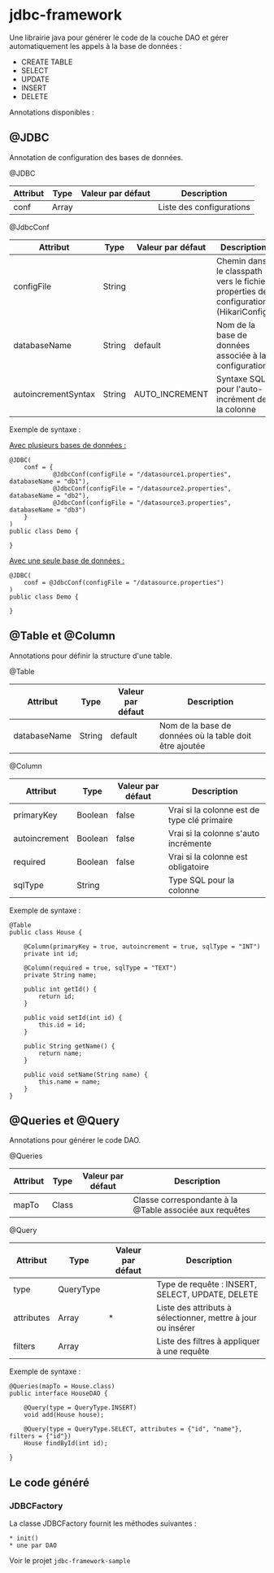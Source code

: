 # jdbc-framework

Une librairie java pour générer le code de la couche DAO et gérer automatiquement les appels à la base de données :

  * CREATE TABLE
  * SELECT
  * UPDATE
  * INSERT
  * DELETE

Annotations disponibles :

## @JDBC

Annotation de configuration des bases de données.

@JDBC

|Attribut    |Type           |Valeur par défaut|Description             |
|------------|---------------|-----------------|------------------------|
|conf        |Array<JdbcConf>|                 |Liste des configurations|

@JdbcConf

|Attribut           |Type  |Valeur par défaut|Description                                                                        |
|-------------------|------|-----------------|-----------------------------------------------------------------------------------|
|configFile         |String|                 |Chemin dans le classpath vers le fichier properties de configuration (HikariConfig)|
|databaseName       |String|default          |Nom de la base de données associée à la configuration                              |
|autoincrementSyntax|String|AUTO_INCREMENT   |Syntaxe SQL pour l'auto-incrément de la colonne                                    |

Exemple de syntaxe :

<u>Avec plusieurs bases de données :</u>

    @JDBC(
        conf = {
                @JdbcConf(configFile = "/datasource1.properties", databaseName = "db1"),
                @JdbcConf(configFile = "/datasource2.properties", databaseName = "db2"),
                @JdbcConf(configFile = "/datasource3.properties", databaseName = "db3")
        }
    )
    public class Demo {
        
    }

<u>Avec une seule base de données :</u>

    @JDBC(
        conf = @JdbcConf(configFile = "/datasource.properties")
    )
    public class Demo {
        
    }


## @Table et @Column

Annotations pour définir la structure d'une table.

@Table

|Attribut    |Type   |Valeur par défaut|Description                                                   |
|------------|-------|-----------------|--------------------------------------------------------------|
|databaseName|String |default          |Nom de la base de données où la table doit être ajoutée       |

@Column

|Attribut           |Type   |Valeur par défaut|Description                                    |
|-------------------|-------|-----------------|-----------------------------------------------|
|primaryKey         |Boolean|false            |Vrai si la colonne est de type clé primaire    |
|autoincrement      |Boolean|false            |Vrai si la colonne s'auto incrémente           |
|required           |Boolean|false            |Vrai si la colonne est obligatoire             |
|sqlType            |String |                 |Type SQL pour la colonne                       |

Exemple de syntaxe :

    @Table
    public class House {
    
        @Column(primaryKey = true, autoincrement = true, sqlType = "INT")
        private int id;
    
        @Column(required = true, sqlType = "TEXT")
        private String name;
    
        public int getId() {
            return id;
        }
    
        public void setId(int id) {
            this.id = id;
        }
    
        public String getName() {
            return name;
        }
    
        public void setName(String name) {
            this.name = name;
        }
    }


## @Queries et @Query

Annotations pour générer le code DAO.

@Queries

|Attribut     |Type   |Valeur par défaut|Description                                            |
|-------------|-------|-----------------|-------------------------------------------------------|
|mapTo        |Class  |                 |Classe correspondante à la @Table associée aux requêtes|

@Query

|Attribut  |Type         |Valeur par défaut|Description                                                 |
|----------|-------------|-----------------|------------------------------------------------------------|
|type      |QueryType    |                 |Type de requête : INSERT, SELECT, UPDATE, DELETE            |
|attributes|Array<String>|*                |Liste des attributs à sélectionner, mettre à jour ou insérer|
|filters   |Array<String>|                 |Liste des filtres à appliquer à une requête                 |

Exemple de syntaxe :
    
    @Queries(mapTo = House.class)
    public interface HouseDAO {
    
        @Query(type = QueryType.INSERT)
        void add(House house);
    
        @Query(type = QueryType.SELECT, attributes = {"id", "name"}, filters = {"id"})
        House findById(int id);
    
    }
    

## Le code généré

### JDBCFactory

La classe JDBCFactory fournit les méthodes suivantes :

    * init()
    * une par DAO

Voir le projet `jdbc-framework-sample`
